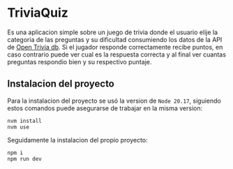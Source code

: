 # TriviaQuiz

Es una aplicacion simple sobre un juego de trivia donde el usuario elije la categoria de las preguntas y su dificultad consumiendo los datos de la API de [Open Trivia db](https://opentdb.com/). Si el jugador responde correctamente recibe puntos, en caso contrario puede ver cual es la respuesta correcta y al final ver cuantas preguntas respondio bien y su respectivo puntaje.

## Instalacion del proyecto

Para la instalacion del proyecto se usó la version de `Node 20.17`, siguiendo estos comandos puede asegurarse de trabajar en la misma version:

```
nvm install
nvm use
```

Seguidamente la instalacion del propio proyecto:

```
npm i
npm run dev
```

